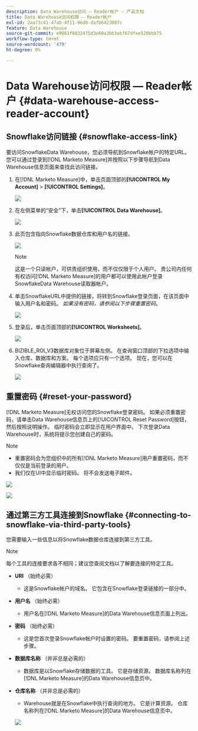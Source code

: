 ```yaml
---
description: Data Warehouse访问 — Reader帐户 — 产品文档
title: Data Warehouse访问权限 — Reader帐户
exl-id: 2aa73c41-47ab-4f11-96d8-dafb642308fc
feature: Data Warehouse
source-git-commit: e9861f8032475d3e60a3bb3ebf67dfee520bbb75
workflow-type: tm+mt
source-wordcount: '479'
ht-degree: 0%

---
```


# Data Warehouse访问权限 — Reader帐户 {#data-warehouse-access-reader-account}

## Snowflake访问链接 {#snowflake-access-link}

要访问SnowflakeData Warehouse，您必须导航到Snowflake帐户的特定URL。 您可以通过登录到[!DNL Marketo Measure]并按照以下步骤导航到Data Warehouse信息页面来查找此访问链接。

1. 在[!DNL Marketo Measure]中，单击页面顶部的&#x200B;**[!UICONTROL My Account]** > **[!UICONTROL Settings]**。

   ![](assets/data-warehouse-access-reader-account-1.png)

1. 在左侧菜单的“安全”下，单击&#x200B;**[!UICONTROL Data Warehouse]**。

   ![](assets/data-warehouse-access-reader-account-2.png)

1. 此页包含指向Snowflake数据仓库和用户名的链接。

   ![](assets/data-warehouse-access-reader-account-3.png)

   >[!NOTE]
   >
   >这是一个只读帐户，可供贵组织使用，而不仅仅限于个人用户。 贵公司内任何有权访问[!DNL Marketo Measure]的用户都可以使用此帐户登录SnowflakeData Warehouse读取器帐户。

1. 单击SnowflakeURL中提供的链接，将转到Snowflake登录页面，在该页面中输入用户名和密码。 _如果没有密码，请参阅以下步骤重置密码_。

   ![](assets/data-warehouse-access-reader-account-4.png)

1. 登录后，单击页面顶部的&#x200B;**[!UICONTROL Worksheets]**。

   ![](assets/data-warehouse-access-reader-account-5.png)

1. BIZIBLE_ROI_V3数据库对象位于屏幕左侧。 在查询窗口顶部的下拉选项中输入仓库、数据库和方案。 每个选项应只有一个选项。 现在，您可以在Snowflake查询编辑器中执行查询了。

   ![](assets/data-warehouse-access-reader-account-6.png)

## 重置密码 {#reset-your-password}

[!DNL Marketo Measure]无权访问您的Snowflake登录密码。 如果必须重置密码，请单击Data Warehouse信息页上的[!UICONTROL Reset Password]按钮，然后按照说明操作。 临时密码会立即显示在用户界面中。 下次登录Data Warehouse时，系统将提示您创建自己的密码。

>[!NOTE]
>
>* 重置密码会为您组织中的所有[!DNL Marketo Measure]用户重置密码，而不仅仅是当前登录的用户。
>* 我们仅在UI中显示临时密码。 将不会发送电子邮件。

![](assets/data-warehouse-access-reader-account-7.png)

![](assets/data-warehouse-access-reader-account-8.png)

## 通过第三方工具连接到Snowflake {#connecting-to-snowflake-via-third-party-tools}

您需要输入一些信息以将Snowflake数据仓库连接到第三方工具。

>[!NOTE]
>
>每个工具的连接要求各不相同；建议您查阅文档以了解要连接的特定工具。

* **URI** （始终必需）
   * 这是Snowflake帐户的域名。 它包含在Snowflake登录链接的一部分中。
* **用户名** （始终必需）
   * 用户名在[!DNL Marketo Measure]的Data Warehouse信息页面上列出。
* **密码** （始终必需）
   * 这是您首次登录Snowflake帐户时设置的密码。 要重置密码，请参阅上述步骤。
* **数据库名称** （并非总是必需的）
   * 数据库是以Snowflake存储数据的工具。 它是存储资源。 数据库名称列在[!DNL Marketo Measure]的Data Warehouse信息页中。
* **仓库名称** （并非总是必需的）
   * Warehouse就是在Snowflake中执行查询的地方。 它是计算资源。 仓库名称列在[!DNL Marketo Measure]的Data Warehouse信息页中。

  ![](assets/data-warehouse-access-reader-account-9.png)
